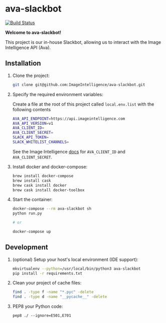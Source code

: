 # ava-slackbot

[![Build Status](https://travis-ci.org/ImageIntelligence/ava-slackbot.svg?branch=master)](https://travis-ci.org/ImageIntelligence/ava-slackbot)

**Welcome to ava-slackbot!**

This project is our in-house Slackbot, allowing us to interact with the Image Intelligence API (Ava).

## Installation

1. Clone the project:

    ```bash
    git clone git@github.com:ImageIntelligence/ava-slackbot.git
    ```

1. Specify the required environment variables:

    Create a file at the root of this project called `local.env.list` with the following contents

    ```bash
    AVA_API_ENDPOINT=https://api.imageintelligence.com
    AVA_API_VERSION=v1
    AVA_CLIENT_ID=
    AVA_CLIENT_SECRET=
    SLACK_API_TOKEN=
    SLACK_WHITELIST_CHANNELS=
    ```

    See the Image Intelligence [docs](https://imageintelligence.com/docs) for `AVA_CLIENT_ID` and `AVA_CLIENT_SECRET`.

1. Install docker and docker-compose:

    ```bash
    brew install docker-compose
    brew install cask
    brew cask install docker
    brew cask install docker-toolbox
    ```

1. Start the container:

    ```bash
    docker-compose --rm ava-slackbot sh
    python run.py

    # or

    docker-compose up
    ```

## Development

1. (optional) Setup your host's local environment (IDE support):

    ```bash
    mkvirtualenv --python=/usr/local/bin/python3 ava-slackbot
    pip install -r requirements.txt
    ```

1. Clean your project of cache files:

    ```bash
    find . -type f -name "*.pyc" -delete
    find . -type d -name "__pycache__" -delete
    ```

1. PEP8 your Python code:

    ```
    pep8 ./ --ignore=E501,E701
    ```
